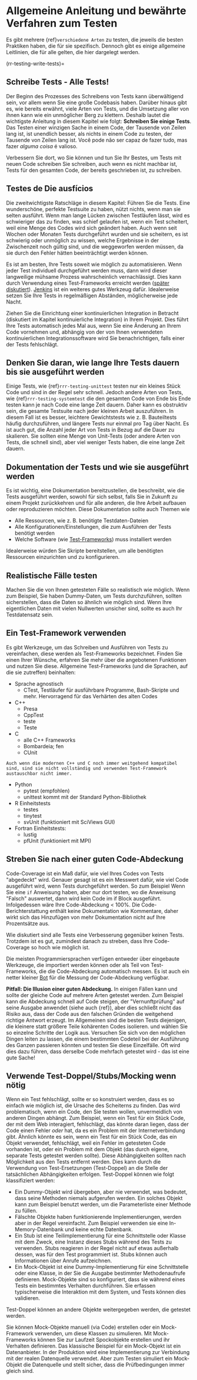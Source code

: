 <a name="General_guidance_and_good_practice_for_testing"></a>

# Allgemeine Anleitung und bewährte Verfahren zum Testen

Es gibt mehrere {ref}`verschiedene Arten`<rr-testing-types-of-testing> zu testen, die jeweils die besten Praktiken haben, die für sie spezifisch. Dennoch gibt es einige allgemeine Leitlinien, die für alle gelten, die hier dargelegt werden.

(rr-testing-write-tests)=
## Schreibe Tests - Alle Tests!

Der Beginn des Prozesses des Schreibens von Tests kann überwältigend sein, vor allem wenn Sie eine große Codebasis haben. Darüber hinaus gibt es, wie bereits erwähnt, viele Arten von Tests, und die Umsetzung aller von ihnen kann wie ein unmöglicher Berg zu klettern. Deshalb lautet die wichtigste Anleitung in diesem Kapitel wie folgt: **Schreiben Sie einige Tests**. Das Testen einer winzigen Sache in einem Code, der Tausende von Zeilen lang ist, ist unendlich besser, als nichts in einem Code zu testen, der Tausende von Zeilen lang ist. Você pode não ser capaz de fazer tudo, mas fazer *alguma coisa* é valioso.

Verbessern Sie dort, wo Sie können und tun Sie Ihr Bestes, um Tests mit neuen Code schreiben Sie schreiben, auch wenn es nicht machbar ist, Tests für den gesamten Code, der bereits geschrieben ist, zu schreiben.

## Testes de Die ausfícios

Die zweitwichtigste Ratschläge in diesem Kapitel: Führen Sie die Tests. Eine wunderschöne, perfekte Testsuite zu haben, nützt nichts, wenn man sie selten ausführt. Wenn man lange Lücken zwischen Testläufen lässt, wird es schwieriger das zu finden, was schief gelaufen ist, wenn ein Test scheitert, weil eine Menge des Codes wird sich geändert haben. Auch wenn seit Wochen oder Monaten Tests durchgeführt wurden und sie scheitern, es ist schwierig oder unmöglich zu wissen, welche Ergebnisse in der Zwischenzeit noch gültig sind, und die weggeworfen werden müssen, da sie durch den Fehler hätten beeinträchtigt werden können.

Es ist am besten, Ihre Tests soweit wie möglich zu automatisieren. Wenn jeder Test individuell durchgeführt werden muss, dann wird dieser langweilige mühsame Prozess wahrscheinlich vernachlässigt. Dies kann durch Verwendung eines Test-Frameworks erreicht werden ([später diskutiert](#use-a-testing-framework)). [Jenkins](https://jenkins.io) ist ein weiteres gutes Werkzeug dafür. Idealerweise setzen Sie Ihre Tests in regelmäßigen Abständen, möglicherweise jede Nacht.

Ziehen Sie die Einrichtung einer kontinuierlichen Integration in Betracht (diskutiert im Kapitel kontinuierliche Integration) in Ihrem Projekt. Dies führt Ihre Tests automatisch jedes Mal aus, wenn Sie eine Änderung an Ihrem Code vornehmen und, abhängig von der von Ihnen verwendeten kontinuierlichen Integrationssoftware wird Sie benachrichtigen, falls einer der Tests fehlschlägt.

## Denken Sie daran, wie lange Ihre Tests dauern bis sie ausgeführt werden

Einige Tests, wie {ref}`rrr-testing-unittest` testen nur ein kleines Stück Code und sind in der Regel sehr schnell. Jedoch andere Arten von Tests, wie {ref}`rrr-testing-systemtest` die den gesamten Code von Ende bis Ende testen kann je nach Code eine lange Zeit dauern. Daher kann es obstruktiv sein, die gesamte Testsuite nach jeder kleinen Arbeit auszuführen. In diesem Fall ist es besser, leichtere Gewichtstests wie z. B. Bauteiltests häufig durchzuführen, und längere Tests nur einmal pro Tag über Nacht. Es ist auch gut, die Anzahl jeder Art von Tests in Bezug auf die Dauer zu skalieren. Sie sollten eine Menge von Unit-Tests (oder andere Arten von Tests, die schnell sind), aber viel weniger Tests haben, die eine lange Zeit dauern.

## Dokumentation der Tests und wie sie ausgeführt werden

Es ist wichtig, eine Dokumentation bereitzustellen, die beschreibt, wie die Tests ausgeführt werden, sowohl für sich selbst, falls Sie in Zukunft zu einem Projekt zurückkehren und für alle anderen, die Ihre Arbeit aufbauen oder reproduzieren möchten. Diese Dokumentation sollte auch Themen wie

- Alle Ressourcen, wie z. B. benötigte Testdaten-Dateien
- Alle Konfigurationen/Einstellungen, die zum Ausführen der Tests benötigt werden
- Welche Software (wie [Test-Frameworks](#use-a-testing-framework)) muss installiert werden

Idealerweise würden Sie Skripte bereitstellen, um alle benötigten Ressourcen einzurichten und zu konfigurieren.

## Realistische Fälle testen

Machen Sie die von Ihnen getesteten Fälle so realistisch wie möglich. Wenn zum Beispiel, Sie haben Dummy-Daten, um Tests durchzuführen, sollten sicherstellen, dass die Daten so ähnlich wie möglich sind. Wenn Ihre eigentlichen Daten mit vielen Nullwerten unsicher sind, sollte es auch Ihr Testdatensatz sein.

## Ein Test-Framework verwenden

Es gibt Werkzeuge, um das Schreiben und Ausführen von Tests zu vereinfachen, diese werden als Test-Frameworks bezeichnet. Finden Sie einen Ihrer Wünsche, erfahren Sie mehr über die angebotenen Funktionen und nutzen Sie diese. Allgemeine Test-Frameworks (und die Sprachen, auf die sie zutreffen) beinhalten:

- Sprache agnostisch
  - CTest, Testläufer für ausführbare Programme, Bash-Skripte und mehr. Hervorragend für das Verhärten des alten Codes
- C++
  - Presa
  - CppTest
  - teste
  - Teste
- C
  - alle C++ Frameworks
  - Bombardeia; fen
  - CUnit
```{note}
Auch wenn die modernen C++ und C noch immer weitgehend kompatibel sind, sind sie nicht vollständig und verwenden Test-Framework austauschbar nicht immer.
```
- Python
  - pytest (empfohlen)
  - unittest kommt mit der Standard Python-Bibliothek
- R Einheitstests
  - testes
  - tinytest
  - svUnit (funktioniert mit SciViews GUI)
- Fortran Einheitstests:
  - lustig
  - pfUnit (funktioniert mit MPI)

## Streben Sie nach einer guten Code-Abdeckung

Code-Coverage ist ein Maß dafür, wie viel Ihres Codes von Tests "abgedeckt" wird. Genauer gesagt ist es ein Messwert dafür, wie viel Code ausgeführt wird, wenn Tests durchgeführt werden. So zum Beispiel Wenn Sie eine `if` Anweisung haben, aber nur dort testen, wo die Anweisung "Falsch" auswertet, dann wird kein Code im if Block ausgeführt. Infolgedessen wäre Ihre Code-Abdeckung < 100%. Die Code-Berichterstattung enthält keine Dokumentation wie Kommentare, daher wirkt sich das Hinzufügen von mehr Dokumentation nicht auf Ihre Prozentsätze aus.

Wie diskutiert sind alle Tests eine Verbesserung gegenüber keinen Tests. Trotzdem ist es gut, zumindest danach zu streben, dass Ihre Code-Coverage so hoch wie möglich ist.

Die meisten Programmiersprachen verfügen entweder über eingebaute Werkzeuge, die importiert werden können oder als Teil von Test-Frameworks, die die Code-Abdeckung automatisch messen. Es ist auch ein netter kleiner [Bot](https://codecov.io/) für die Messung der Code-Abdeckung verfügbar.

**Pitfall: Die Illusion einer guten Abdeckung.** In einigen Fällen kann und sollte der gleiche Code auf mehrere Arten getestet werden. Zum Beispiel kann die Abdeckung schnell auf Code steigen, der "Vernunftprüfung" auf seine Ausgabe anwendet (siehe auch {ref}<rr-testing-challenges-difficult-quatify>), aber dies schließt nicht das Risiko aus, dass der Code aus den falschen Gründen die weitgehend richtige Antwort erzeugt. Im Allgemeinen sind die besten Tests diejenigen, die kleinere statt größere Teile kohärenten Codes isolieren. und wählen Sie so einzelne Schritte der Logik aus. Versuchen Sie sich von den möglichen Dingen leiten zu lassen, die einem bestimmten Codeteil bei der Ausführung des Ganzen passieren könnten und testen Sie diese Einzelfälle. Oft wird dies dazu führen, dass derselbe Code mehrfach getestet wird - das ist eine gute Sache!

## Verwende Test-Doppel/Stubs/Mocking wenn nötig

Wenn ein Test fehlschlägt, sollte er so konstruiert werden, dass es so einfach wie möglich ist, die Ursache des Scheiterns zu finden. Das wird problematisch, wenn ein Code, den Sie testen wollen, unvermeidlich von anderen Dingen abhängt. Zum Beispiel, wenn ein Test für ein Stück Code, der mit dem Web interagiert, fehlschlägt, das könnte daran liegen, dass der Code einen Fehler *oder* hat, da es ein Problem mit der Internetverbindung gibt. Ähnlich könnte es sein, wenn ein Test für ein Stück Code, das ein Objekt verwendet, fehlschlägt, weil ein Fehler im getesteten Code vorhanden ist, oder ein Problem mit dem Objekt (das durch eigene, separate Tests getestet werden sollte). Diese Abhängigkeiten sollten nach Möglichkeit aus den Tests entfernt werden. Dies kann durch die Verwendung von Test-Ersetzungen (Test-Doppel) an die Stelle der tatsächlichen Abhängigkeiten erfolgen. Test-Doppel können wie folgt klassifiziert werden:

- Ein Dummy-Objekt wird übergeben, aber nie verwendet, was bedeutet, dass seine Methoden niemals aufgerufen werden. Ein solches Objekt kann zum Beispiel benutzt werden, um die Parameterliste einer Methode zu füllen.
- Fälschte Objekte haben funktionierende Implementierungen, werden aber in der Regel vereinfacht. Zum Beispiel verwenden sie eine In-Memory-Datenbank und keine echte Datenbank.
- Ein Stub ist eine Teilimplementierung für eine Schnittstelle oder Klasse mit dem Zweck, eine Instanz dieses Stubs während des Tests zu verwenden. Stubs reagieren in der Regel nicht auf etwas außerhalb dessen, was für den Test programmiert ist. Stubs können auch Informationen über Anrufe aufzeichnen.
- Ein Mock-Objekt ist eine Dummy-Implementierung für eine Schnittstelle oder eine Klasse, in der Sie die Ausgabe bestimmter Methodenaufrufe definieren. Mock-Objekte sind so konfiguriert, dass sie während eines Tests ein bestimmtes Verhalten durchführen. Sie erfassen typischerweise die Interaktion mit dem System, und Tests können dies validieren.

Test-Doppel können an andere Objekte weitergegeben werden, die getestet werden.

Sie können Mock-Objekte manuell (via Code) erstellen oder ein Mock-Framework verwenden, um diese Klassen zu simulieren. Mit Mock-Frameworks können Sie zur Laufzeit Spockobjekte erstellen und ihr Verhalten definieren. Das klassische Beispiel für ein Mock-Objekt ist ein Datenanbieter. In der Produktion wird eine Implementierung zur Verbindung mit der realen Datenquelle verwendet. Aber zum Testen simuliert ein Mock-Objekt die Datenquelle und stellt sicher, dass die Prüfbedingungen immer gleich sind.

